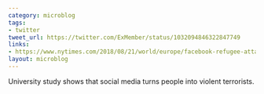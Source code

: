 ```yaml
---
category: microblog
tags:
- twitter
tweet_url: https://twitter.com/ExMember/status/1032094846322847749
links:
- https://www.nytimes.com/2018/08/21/world/europe/facebook-refugee-attacks-germany.html
layout: microblog
---
```

University study shows that social media turns people into violent terrorists.
